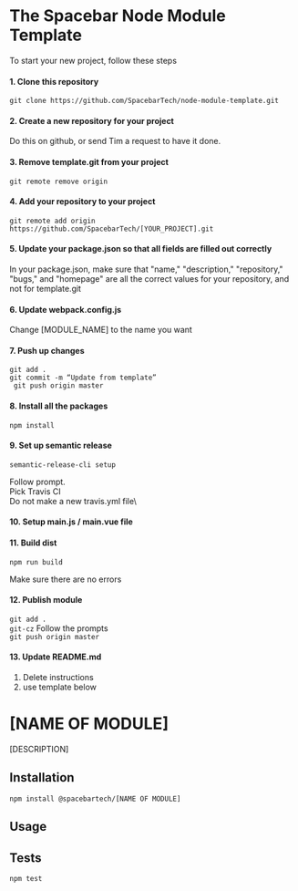 # The Spacebar Node Module Template

To start your new project, follow these steps

#### 1. Clone this repository

``` git clone https://github.com/SpacebarTech/node-module-template.git ```

#### 2. Create a new repository for your project

Do this on github, or send Tim a request to have it done.

#### 3. Remove template.git from your project

``` git remote remove origin ```

#### 4. Add your repository to your project

``` git remote add origin https://github.com/SpacebarTech/[YOUR_PROJECT].git ```

#### 5. Update your package.json so that all fields are filled out correctly

In your package.json, make sure that "name," "description," "repository," "bugs," and "homepage" are all the correct values for your repository, and not for template.git


#### 6. Update webpack.config.js

Change [MODULE_NAME] to the name you want

#### 7. Push up changes
``` git add . ```\
``` git commit -m “Update from template” ```\
``` git push origin master```


#### 8. Install all the packages

``` npm install ```

#### 9. Set up semantic release

``` semantic-release-cli setup ```

Follow prompt.\
Pick Travis CI\
Do not make a new travis.yml file\

#### 10. Setup main.js / main.vue file

#### 11. Build dist

``` npm run build ```

Make sure there are no errors

#### 12. Publish module

``` git add . ```\
``` git-cz ``` Follow the prompts\
``` git push origin master ```

#### 13. Update README.md

  1. Delete instructions
  2. use template below

[NAME OF MODULE]
========

[DESCRIPTION]

## Installation

  `npm install @spacebartech/[NAME OF MODULE]`

## Usage

## Tests

`npm test`
